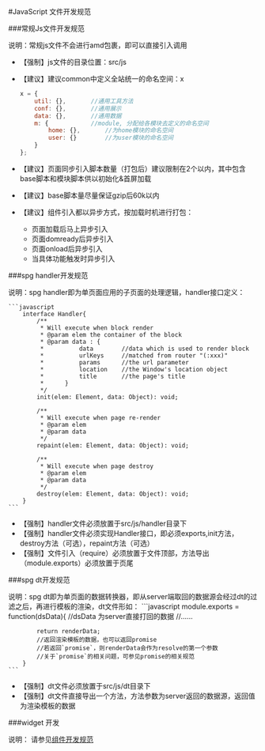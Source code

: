 #JavaScript 文件开发规范

###常规Js文件开发规范

说明：常规js文件不会进行amd包裹，即可以直接引入调用
* 【强制】js文件的目录位置：src/js
* 【建议】建议common中定义全站统一的命名空间：x

    ```javascript
    x = {
        util: {},       //通用工具方法
        conf: {},       //通用展示
        data: {},       //通用数据
        m: {            //module, 分配给各模块去定义的命名空间
            home: {},       //为home模块的命名空间
            user: {}        //为user模块的命名空间
        }
    };
    ```
* 【建议】页面同步引入脚本数量（打包后）建议限制在2个以内，其中包含base脚本和模块脚本供以初始化&首屏加载
* 【建议】base脚本量尽量保证gzip后60k以内
* 【建议】组件引入都以异步方式，按加载时机进行打包：
    * 页面加载后马上异步引入
    * 页面domready后异步引入
    * 页面onload后异步引入
    * 当具体功能触发时异步引入

###spg handler开发规范

说明：spg handler即为单页面应用的子页面的处理逻辑，handler接口定义：

    ```javascript
        interface Handler{
            /**
             * Will execute when block render
             * @param elem the container of the block
             * @param data : {
             *          data        //data which is used to render block
             *          urlKeys     //matched from router "(:xxx)"
             *          params      //the url parameter
             *          location    //the Window's location object
             *          title       //the page's title
             *      }
             */
            init(elem: Element, data: Object): void;

            /**
             * Will execute when page re-render
             * @param elem
             * @param data
             */
            repaint(elem: Element, data: Object): void;

            /**
             * Will execute when page destroy
             * @param elem
             * @param data
             */
            destroy(elem: Element, data: Object): void;
        }
    ```

* 【强制】handler文件必须放置于src/js/handler目录下
* 【强制】handler文件必须实现Handler接口，即必须exports,init方法，destroy方法（可选），repaint方法（可选）
* 【强制】文件引入（require）必须放置于文件顶部，方法导出（module.exports）必须放置于页尾

###spg dt开发规范

说明：spg dt即为单页面的数据转换器，即从server端取回的数据源会经过dt的过滤之后，再进行模板的渲染，dt文件形如：
    ```javascript
        module.exports = function(dsData){
            //dsData 为server直接打回的数据
            //......

            return renderData;
            //返回渲染模板的数据，也可以返回promise
            //若返回`promise`，则renderData会作为resolve的第一个参数
            //关于`promise`的相关问题，可参见promise的相关规范
        }
    ```

* 【强制】dt文件必须放置于src/js/dt目录下
* 【强制】dt文件直接导出一个方法，方法参数为server返回的数据源，返回值为渲染模板的数据

###widget 开发

说明： 请参见[组件开发规范](./WIDGET.md)
